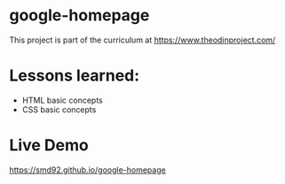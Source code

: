 # google-homepage
This project is part of the curriculum at https://www.theodinproject.com/
# Lessons learned:
 - HTML basic concepts
 - CSS basic concepts
# Live Demo
https://smd92.github.io/google-homepage
